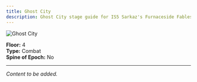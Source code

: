 ```yaml
---
title: Ghost City
description: Ghost City stage guide for IS5 Sarkaz's Furnaceside Fables
---
```


<img src="/stages/ghost-city.png" alt="Ghost City" />

**Floor:** 4  
**Type:** Combat  
**Spine of Epoch:** No  

---

*Content to be added.*
